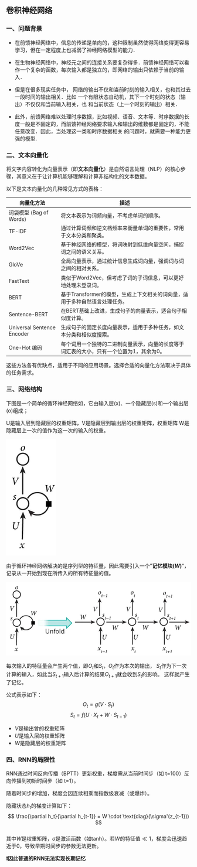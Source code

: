 ## 卷积神经网络

### **一、问题背景**

+ 在前馈神经网络中，信息的传递是单向的，这种限制虽然使得网络变得更容易学习，但在一定程度上也减弱了神经网络模型的能力．


+ 在生物神经网络中，神经元之间的连接关系要复杂得多．前馈神经网络可以看作一个复杂的函数，每次输入都是独立的，即网络的输出只依赖于当前的输入．


+ 但是在很多现实任务中， 网络的输出不仅和当前时刻的输入相关，也和其过去一段时间的输出相关．比如 一个有限状态自动机，其下一个时刻的状态（输出）不仅仅和当前输入相关，也
和当前状态（上一个时刻的输出）相关．


+ 此外，前馈网络难以处理时序数据，比如视频、语音、文本等．时序数据的长度一般是不固定的，而前馈神经网络要求输入和输出的维数都是固定的，不能任意改变．因此，当处理这一类和时序数据相关
的问题时，就需要一种能力更强的模型.

### **二、文本向量化**

将文字内容转化为向量表示（即**文本向量化**）是自然语言处理（NLP）的核心步骤，其意义在于让计算机能够理解和计算非结构化的文本数据。

以下是文本向量化的几种常见方式的表格：

| 向量化方法                      | 描述                                            |
|----------------------------|-----------------------------------------------|
| 词袋模型 (Bag of Words)        | 将文本表示为词频向量，不考虑单词的顺序。                          |
| TF-IDF                     | 通过计算词频和逆文档频率来衡量单词的重要性，常用于文本分类和聚类。             |
| Word2Vec                   | 基于神经网络的模型，将词映射到低维向量空间，捕捉词之间的语义关系。             |
| GloVe                      | 全局向量表示，通过统计信息生成词向量，强调词与词之间的相对关系。              |
| FastText                   | 类似于Word2Vec，但考虑了词的子词信息，可以更好地处理未登录词。           |
| BERT                       | 基于Transformer的模型，生成上下文相关的词向量，适用于多种自然语言处理任务。   |
| Sentence-BERT              | 在BERT基础上改进，生成句子的向量表示，适合句子相似度计算。               |
| Universal Sentence Encoder | 生成句子的固定长度向量表示，适用于多种任务，如文本分类和相似度搜索。            |
| One-Hot 编码                 | 每个词用一个独特的二进制向量表示，向量的长度等于词汇表的大小，只有一个位置为1，其余为0。 |

这些方法各有优缺点，适用于不同的应用场景。选择合适的向量化方法取决于具体的任务需求。

### **三、网络结构**

下图是一个简单的循环神经网络如，它由输入层(x)、一个隐藏层(s)和一个输出层(o)组成；

U是输入层到隐藏层的权重矩阵，V是隐藏层到输出层的权重矩阵，权重矩阵 W是隐藏层上一次的值作为这一次的输入的权重。

![RNN](../images/rnn1.png)

由于循环神经网络解决的是序列型的特征量，因此需要引入一个”**记忆模块($W$)**“，记录从一开始到现在所传入的所有特征量的值。

![RNN](../images/rnn.png)

每次输入的特征量会产生两个值，即$O_t$和$S_t$，$O_t$作为本次的输出，
$S_t$作为下一次计算的输入，如此当$S_{t+1}$输入后计算的结果$O_{t+1}$就会收到$S_t$的影响。
这样就产生了记忆。

公式表示如下：
$$ O_t = g(V\cdot S_t) $$
$$ S_t = f(U\cdot X_t + W\cdot S_{t-1}) $$

+ $V$是输出曾的权重矩阵
+ $U$是输入层的权重矩阵
+ $W$是隐藏层的权重矩阵

### **四、RNN的局限性**

RNN通过时间反向传播（BPTT）更新权重，梯度需从当前时间步（如 t=100）反向传播到初始时间步（如 t=1）。

随着时间步的增加，梯度会因连续相乘而指数级衰减（或爆炸）。

  隐藏状态$h_t$的梯度计算如下：  
  $$
  \frac{\partial h_t}{\partial h_{t-1}} = W \cdot \text{diag}(\sigma'(z_{t-1}))
  $$  
  其中$W$是权重矩阵，$\sigma$是激活函数（如tanh）。若$W$的特征值$\ll 1$，梯度会迅速趋近于0，导致早期时间步的参数无法更新。
  
**❗因此普通的RNN无法实现长期记忆**